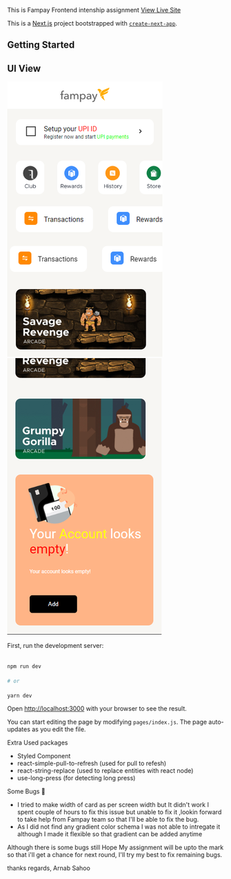 This is Fampay Frontend intenship assignment [View Live Site](https://fampay-cardgroup-assignment.vercel.app/)

This is a [Next.js](https://nextjs.org/) project bootstrapped with [`create-next-app`](https://github.com/vercel/next.js/tree/canary/packages/create-next-app).

## Getting Started

## UI View

 <img src="/redme-images/1stscreen.png"/> 
 <br>
 <img src="/redme-images/2ndscreen.png"/>

First, run the development server:

```bash

npm run dev

# or

yarn dev

```

Open [http://localhost:3000](http://localhost:3000) with your browser to see the result.

You can start editing the page by modifying `pages/index.js`. The page auto-updates as you edit the file.

Extra Used packages

-   Styled Component
-   react-simple-pull-to-refresh (used for pull to refesh)
-   react-string-replace (used to replace entities with react node)
-   use-long-press (for detecting long press)

Some Bugs 🐛

-   I tried to make width of card as per screen width but It didn't work I spent couple of hours to fix this issue but unable to fix it ,lookin forward to take help from Fampay team so that I'll be able to fix the bug.
-   As I did not find any gradient color schema I was not able to intregate it although I made it flexible so that gradient can be added anytime

Although there is some bugs still Hope My assignment will be upto the mark so that i'll get a chance for next round, I'll try my best to fix remaining bugs.

thanks regards,
Arnab Sahoo
